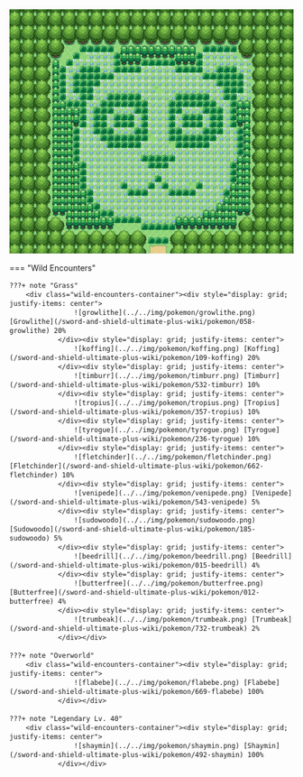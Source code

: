 <img src="../../img/routes/Wild Area 2 (Bear).png" alt="Wild Area 2 (Bear)"/>

=== "Wild Encounters"


	???+ note "Grass"
		<div class="wild-encounters-container"><div style="display: grid; justify-items: center">
                    ![growlithe](../../img/pokemon/growlithe.png) [Growlithe](/sword-and-shield-ultimate-plus-wiki/pokemon/058-growlithe) 20%
                </div><div style="display: grid; justify-items: center">
                    ![koffing](../../img/pokemon/koffing.png) [Koffing](/sword-and-shield-ultimate-plus-wiki/pokemon/109-koffing) 20%
                </div><div style="display: grid; justify-items: center">
                    ![timburr](../../img/pokemon/timburr.png) [Timburr](/sword-and-shield-ultimate-plus-wiki/pokemon/532-timburr) 10%
                </div><div style="display: grid; justify-items: center">
                    ![tropius](../../img/pokemon/tropius.png) [Tropius](/sword-and-shield-ultimate-plus-wiki/pokemon/357-tropius) 10%
                </div><div style="display: grid; justify-items: center">
                    ![tyrogue](../../img/pokemon/tyrogue.png) [Tyrogue](/sword-and-shield-ultimate-plus-wiki/pokemon/236-tyrogue) 10%
                </div><div style="display: grid; justify-items: center">
                    ![fletchinder](../../img/pokemon/fletchinder.png) [Fletchinder](/sword-and-shield-ultimate-plus-wiki/pokemon/662-fletchinder) 10%
                </div><div style="display: grid; justify-items: center">
                    ![venipede](../../img/pokemon/venipede.png) [Venipede](/sword-and-shield-ultimate-plus-wiki/pokemon/543-venipede) 5%
                </div><div style="display: grid; justify-items: center">
                    ![sudowoodo](../../img/pokemon/sudowoodo.png) [Sudowoodo](/sword-and-shield-ultimate-plus-wiki/pokemon/185-sudowoodo) 5%
                </div><div style="display: grid; justify-items: center">
                    ![beedrill](../../img/pokemon/beedrill.png) [Beedrill](/sword-and-shield-ultimate-plus-wiki/pokemon/015-beedrill) 4%
                </div><div style="display: grid; justify-items: center">
                    ![butterfree](../../img/pokemon/butterfree.png) [Butterfree](/sword-and-shield-ultimate-plus-wiki/pokemon/012-butterfree) 4%
                </div><div style="display: grid; justify-items: center">
                    ![trumbeak](../../img/pokemon/trumbeak.png) [Trumbeak](/sword-and-shield-ultimate-plus-wiki/pokemon/732-trumbeak) 2%
                </div></div>

	???+ note "Overworld"
		<div class="wild-encounters-container"><div style="display: grid; justify-items: center">
                    ![flabebe](../../img/pokemon/flabebe.png) [Flabebe](/sword-and-shield-ultimate-plus-wiki/pokemon/669-flabebe) 100%
                </div></div>

	???+ note "Legendary Lv. 40"
		<div class="wild-encounters-container"><div style="display: grid; justify-items: center">
                    ![shaymin](../../img/pokemon/shaymin.png) [Shaymin](/sword-and-shield-ultimate-plus-wiki/pokemon/492-shaymin) 100%
                </div></div>



